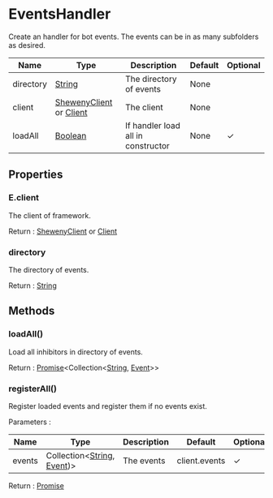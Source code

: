 # EventsHandler

Create an handler for bot events. The events can be in as many subfolders as desired.

| Name      | Type                                                                                                    | Description                        | Default | Optional |
| --------- | ------------------------------------------------------------------------------------------------------- | ---------------------------------- | ------- | -------- |
| directory | [String](https://developer.mozilla.org/en-US/docs/Web/JavaScript/Reference/Global_Objects/String)       | The directory of events            | None    |          |
| client    | [ShewenyClient](./ShewenyClient.md) or [Client](https://discord.js.org/#/docs/main/stable/class/Client) | The client                         | None    |          |
| loadAll   | [Boolean](https://developer.mozilla.org/en-US/docs/Web/JavaScript/Reference/Global_Objects/Boolean)     | If handler load all in constructor | None    | ✓        |

## Properties

### E.client

The client of framework.

Return : [ShewenyClient](./ShewenyClient.md) or [Client](https://discord.js.org/#/docs/main/stable/class/Client)

### directory

The directory of events.

Return : [String](https://developer.mozilla.org/en-US/docs/Web/JavaScript/Reference/Global_Objects/String)

## Methods

### loadAll()

Load all inhibitors in directory of events.

Return : [Promise](https://developer.mozilla.org/en-US/docs/Web/JavaScript/Reference/Global_Objects/Promise)<Collection<[String](https://developer.mozilla.org/en-US/docs/Web/JavaScript/Reference/Global_Objects/String), [Event](./Event.md)>>

### registerAll()

Register loaded events and register them if no events exist.

Parameters :

| Name   | Type                                                                                                                                             | Description | Default       | Optional |
| ------ | ------------------------------------------------------------------------------------------------------------------------------------------------ | ----------- | ------------- | -------- |
| events | Collection<[String](https://developer.mozilla.org/en-US/docs/Web/JavaScript/Reference/Global_Objects/String), [Event](../structures/Event.md))> | The events  | client.events | ✓        |

Return : [Promise](https://developer.mozilla.org/en-US/docs/Web/JavaScript/Reference/Global_Objects/Promise)<void>
